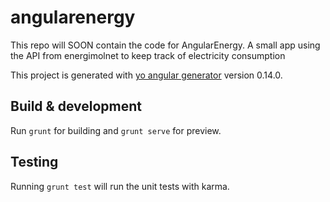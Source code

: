 # angularenergy

This repo will SOON contain the code for AngularEnergy.
A small app using the API from energimolnet to keep track of electricity consumption

This project is generated with [yo angular generator](https://github.com/yeoman/generator-angular)
version 0.14.0.

## Build & development

Run `grunt` for building and `grunt serve` for preview.

## Testing

Running `grunt test` will run the unit tests with karma.
